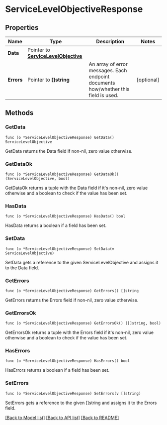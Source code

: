 # ServiceLevelObjectiveResponse

## Properties

Name | Type | Description | Notes
------------ | ------------- | ------------- | -------------
**Data** | Pointer to [**ServiceLevelObjective**](ServiceLevelObjective.md) |  | 
**Errors** | Pointer to **[]string** | An array of error messages. Each endpoint documents how/whether this field is used. | [optional] 

## Methods

### GetData

`func (o *ServiceLevelObjectiveResponse) GetData() ServiceLevelObjective`

GetData returns the Data field if non-nil, zero value otherwise.

### GetDataOk

`func (o *ServiceLevelObjectiveResponse) GetDataOk() (ServiceLevelObjective, bool)`

GetDataOk returns a tuple with the Data field if it's non-nil, zero value otherwise
and a boolean to check if the value has been set.

### HasData

`func (o *ServiceLevelObjectiveResponse) HasData() bool`

HasData returns a boolean if a field has been set.

### SetData

`func (o *ServiceLevelObjectiveResponse) SetData(v ServiceLevelObjective)`

SetData gets a reference to the given ServiceLevelObjective and assigns it to the Data field.

### GetErrors

`func (o *ServiceLevelObjectiveResponse) GetErrors() []string`

GetErrors returns the Errors field if non-nil, zero value otherwise.

### GetErrorsOk

`func (o *ServiceLevelObjectiveResponse) GetErrorsOk() ([]string, bool)`

GetErrorsOk returns a tuple with the Errors field if it's non-nil, zero value otherwise
and a boolean to check if the value has been set.

### HasErrors

`func (o *ServiceLevelObjectiveResponse) HasErrors() bool`

HasErrors returns a boolean if a field has been set.

### SetErrors

`func (o *ServiceLevelObjectiveResponse) SetErrors(v []string)`

SetErrors gets a reference to the given []string and assigns it to the Errors field.


[[Back to Model list]](../README.md#documentation-for-models) [[Back to API list]](../README.md#documentation-for-api-endpoints) [[Back to README]](../README.md)


